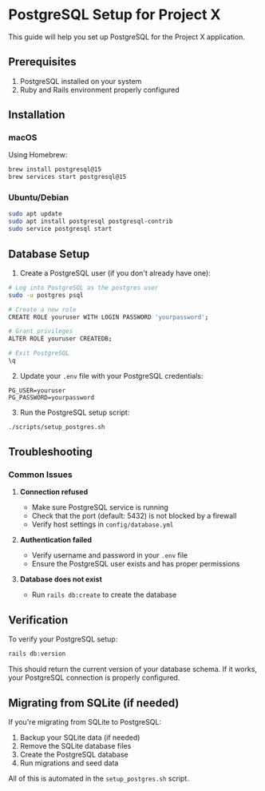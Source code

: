 # PostgreSQL Setup for Project X

This guide will help you set up PostgreSQL for the Project X application.

## Prerequisites

1. PostgreSQL installed on your system
2. Ruby and Rails environment properly configured

## Installation

### macOS

Using Homebrew:
```bash
brew install postgresql@15
brew services start postgresql@15
```

### Ubuntu/Debian
```bash
sudo apt update
sudo apt install postgresql postgresql-contrib
sudo service postgresql start
```

## Database Setup

1. Create a PostgreSQL user (if you don't already have one):
```bash
# Log into PostgreSQL as the postgres user
sudo -u postgres psql

# Create a new role
CREATE ROLE youruser WITH LOGIN PASSWORD 'yourpassword';

# Grant privileges
ALTER ROLE youruser CREATEDB;

# Exit PostgreSQL
\q
```

2. Update your `.env` file with your PostgreSQL credentials:
```
PG_USER=youruser
PG_PASSWORD=yourpassword
```

3. Run the PostgreSQL setup script:
```bash
./scripts/setup_postgres.sh
```

## Troubleshooting

### Common Issues

1. **Connection refused**
   - Make sure PostgreSQL service is running
   - Check that the port (default: 5432) is not blocked by a firewall
   - Verify host settings in `config/database.yml`

2. **Authentication failed**
   - Verify username and password in your `.env` file
   - Ensure the PostgreSQL user exists and has proper permissions

3. **Database does not exist**
   - Run `rails db:create` to create the database

## Verification

To verify your PostgreSQL setup:

```bash
rails db:version
```

This should return the current version of your database schema. If it works, your PostgreSQL connection is properly configured.

## Migrating from SQLite (if needed)

If you're migrating from SQLite to PostgreSQL:

1. Backup your SQLite data (if needed)
2. Remove the SQLite database files
3. Create the PostgreSQL database
4. Run migrations and seed data

All of this is automated in the `setup_postgres.sh` script.
